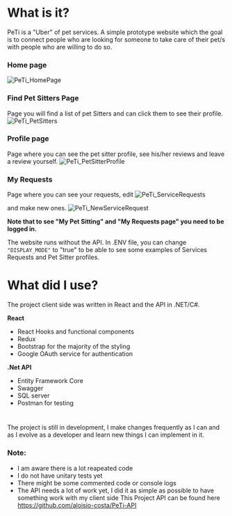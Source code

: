 
# What is it? 
PeTi is a "Uber" of pet services. A simple prototype website which the goal is to connect people who are looking for someone to take care of their pet/s with people who are willing to do so.

### Home page
![PeTi_HomePage](https://user-images.githubusercontent.com/86933138/135457755-5c24fd75-9e80-43b8-86cc-d342fb2b6fc3.png)

### Find Pet Sitters Page
Page you will find a list of pet Sitters and can click them to see their profile.
![PeTi_PetSitters](https://user-images.githubusercontent.com/86933138/135457927-25a252dd-3cfc-4c45-9e9d-af76c67208f8.png)


### Profile page
Page where you can see the pet sitter profile, see his/her reviews and leave a review yourself.
![PeTi_PetSitterProfile](https://user-images.githubusercontent.com/86933138/135457906-c6aaac46-77cc-443a-80be-65bda24d82de.png)

### My Requests
Page where you can see your requests, edit 
![PeTi_ServiceRequests](https://user-images.githubusercontent.com/86933138/135457963-56fa1117-6f27-4371-9466-2aa30cb2de23.png)

and make new ones.
![PeTi_NewServiceRequest](https://user-images.githubusercontent.com/86933138/135460363-2190ad3d-25a0-4d91-be10-92c9e4bdde83.png)

**Note that to see "My Pet Sitting" and "My Requests page" you need to be logged in.**

The website runs without the API. In .ENV file, you can change `"DISPLAY_MODE"` to "true" to be able to see 
some examples of Services Requests and Pet Sitter profiles. 

# What did I use?
The project client side was written in React and the API in .NET/C#.

**React**
- React Hooks and functional components
- Redux 
- Bootstrap for the majority of the styling
- Google OAuth service for authentication

**.Net API**
- Entity Framework Core
- Swagger
- SQL server
- Postman for testing

#
The project is still in development, I make changes frequently as I can and as I evolve as a developer and 
learn new things I can implement in it.

### Note:
- I am aware there is a lot reapeated code
- I do not have unitary tests yet
- There might be some commented code or console logs
- The API needs a lot of work yet, I did it as simple as possible to have something work with my client side
This Project API can be found here https://github.com/aloisio-costa/PeTi-API
